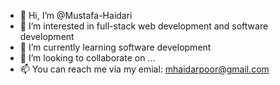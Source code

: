 - 👋 Hi, I’m @Mustafa-Haidari
- 👀 I’m interested in full-stack web development and software development
- 🌱 I’m currently learning software development
- 💞️ I’m looking to collaborate on ...
- 📫 You can reach me via my emial: mhaidarpoor@gmail.com

<!---
Mustafa-Haidari/Mustafa-Haidari is a ✨ special ✨ repository because its `README.md` (this file) appears on your GitHub profile.
You can click the Preview link to take a look at your changes.
--->
